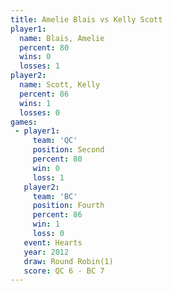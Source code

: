 ```yaml
---
title: Amelie Blais vs Kelly Scott
player1:             
  name: Blais, Amelie
  percent: 80        
  wins: 0            
  losses: 1          
player2:             
  name: Scott, Kelly 
  percent: 86        
  wins: 1            
  losses: 0          
games:
 - player1:          
     team: 'QC'      
     position: Second
     percent: 80     
     win: 0          
     loss: 1         
   player2:          
     team: 'BC'      
     position: Fourth
     percent: 86     
     win: 1          
     loss: 0         
   event: Hearts       
   year: 2012          
   draw: Round Robin(1)
   score: QC 6 - BC 7  
---
```

